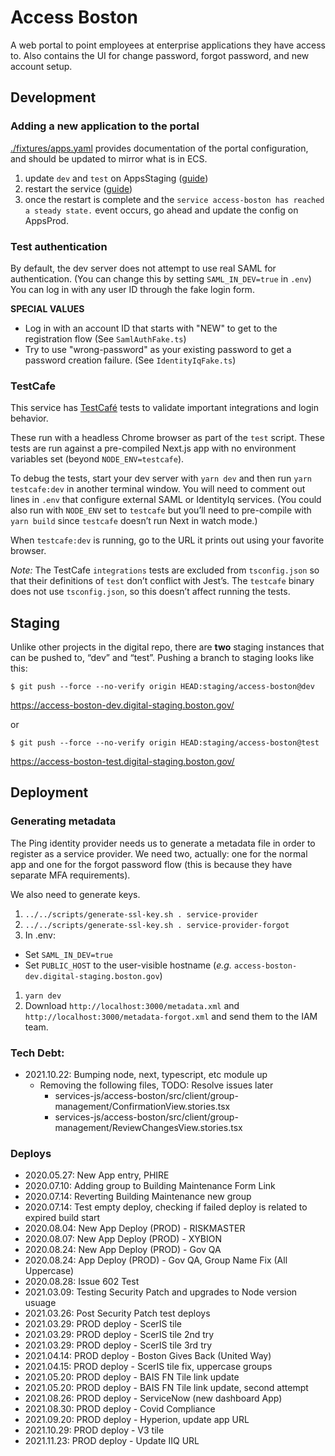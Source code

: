 # Access Boston

A web portal to point employees at enterprise applications they have access to.
Also contains the UI for change password, forgot password, and new account
setup.

## Development

### Adding a new application to the portal
[./fixtures/apps.yaml](./fixtures/apps.yaml) provides documentation of the portal configuration, and should be updated to mirror what is in ECS.

1. update `dev` and `test` on AppsStaging ([guide](https://app.gitbook.com/@boston/s/digital/guides/amazon-web-services/service-configuration/editing-a-projects-.env-using-cyberduck))
2. restart the service ([guide](https://app.gitbook.com/@boston/s/digital/guides/amazon-web-services/service-configuration/restarting-an-ecs-service))
3. once the restart is complete and the `service access-boston has reached a steady state.` event occurs, go ahead and update the config on AppsProd.


### Test authentication

By default, the dev server does not attempt to use real SAML for authentication.
(You can change this by setting `SAML_IN_DEV=true` in `.env`) You can log in
with any user ID through the fake login form.

**SPECIAL VALUES**

 * Log in with an account ID that starts with "NEW" to get to the registration
   flow (See `SamlAuthFake.ts`)
 * Try to use "wrong-password" as your existing password to get a password
   creation failure. (See `IdentityIqFake.ts`) 

### TestCafe

This service has [TestCafé](http://devexpress.github.io/testcafe/) tests to
validate important integrations and login behavior.

These run with a headless Chrome browser as part of the `test` script. These
tests are run against a pre-compiled Next.js app with no environment variables
set (beyond `NODE_ENV=testcafe`).

To debug the tests, start your dev server with `yarn dev` and then run `yarn
testcafe:dev` in another terminal window. You will need to comment out lines
in `.env` that configure external SAML or IdentityIq services. (You could also
run with `NODE_ENV` set to `testcafe` but you’ll need to pre-compile with `yarn
build` since `testcafe` doesn’t run Next in watch mode.)

When `testcafe:dev` is running, go to the URL it prints out using your favorite
browser.

_Note:_ The TestCafe `integrations` tests are excluded from `tsconfig.json` so
that their definitions of `test` don’t conflict with Jest’s. The `testcafe`
binary does not use `tsconfig.json`, so this doesn’t affect running the tests.

## Staging

Unlike other projects in the digital repo, there are **two** staging instances
that can be pushed to, “dev” and “test”. Pushing a branch to staging looks like
this:

```
$ git push --force --no-verify origin HEAD:staging/access-boston@dev
```
https://access-boston-dev.digital-staging.boston.gov/

or
```
$ git push --force --no-verify origin HEAD:staging/access-boston@test
```
https://access-boston-test.digital-staging.boston.gov/

## Deployment

### Generating metadata

The Ping identity provider needs us to generate a metadata file in order to
register as a service provider. We need two, actually: one for the normal app
and one for the forgot password flow (this is because they have separate MFA
requirements).

We also need to generate keys.

 1) `../../scripts/generate-ssl-key.sh . service-provider`
 1) `../../scripts/generate-ssl-key.sh . service-provider-forgot`
 1) In .env:
   * Set `SAML_IN_DEV=true`
   * Set `PUBLIC_HOST` to the user-visible hostname (_e.g._ `access-boston-dev.digital-staging.boston.gov`)
 1) `yarn dev`
 1) Download `http://localhost:3000/metadata.xml` and
    `http://localhost:3000/metadata-forgot.xml` and send them to the IAM team.


### Tech Debt:
- 2021.10.22: Bumping node, next, typescript, etc module up
  - Removing the following files, TODO: Resolve issues later
    - services-js/access-boston/src/client/group-management/ConfirmationView.stories.tsx
    - services-js/access-boston/src/client/group-management/ReviewChangesView.stories.tsx

### Deploys

- 2020.05.27: New App entry, PHIRE
- 2020.07.10: Adding group to Building Maintenance Form Link
- 2020.07.14: Reverting Building Maintenance new group
- 2020.07.14: Test empty deploy, checking if failed deploy is related to expired build start
- 2020.08.04: New App Deploy (PROD) - RISKMASTER
- 2020.08.07: New App Deploy (PROD) - XYBION
- 2020.08.24: New App Deploy (PROD) - Gov QA
- 2020.08.24: App Deploy (PROD) - Gov QA, Group Name Fix (All Uppercase)
- 2020.08.28: Issue 602 Test
- 2021.03.09: Testing Security Patch and upgrades to Node version usuage
- 2021.03.26: Post Security Patch test deploys
- 2021.03.29: PROD deploy - ScerIS tile
- 2021.03.29: PROD deploy - ScerIS tile 2nd try
- 2021.03.29: PROD deploy - ScerIS tile 3rd try
- 2021.04.14: PROD deploy - Boston Gives Back (United Way)
- 2021.04.15: PROD deploy - ScerIS tile fix, uppercase groups
- 2021.05.20: PROD deploy - BAIS FN Tile link update
- 2021.05.20: PROD deploy - BAIS FN Tile link update, second attempt
- 2021.08.26: PROD deploy - ServiceNow (new dashboard App)
- 2021.08.30: PROD deploy - Covid Compliance
- 2021.09.20: PROD deploy - Hyperion, update app URL
- 2021.10.29: PROD deploy - V3 tile
- 2021.11.23: PROD deploy - Update IIQ URL

